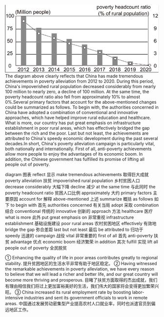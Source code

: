 
![image](img/扶贫.png)
The diagram above clearly reflects that China has made tremendous achievements in poverty alleviation from 2012 to 2020. During this period, China's impoverished rural population decreased considerably from nearly 100 million to nearly zero, a decline of 100 million. At the same time, the poverty headcount ratio also fell from approximately 10% to almost 0%.Several primary factors that account for the above-mentioned changes could be summarized as follows. To begin with, the authorities concerned in China have adopted a combination of conventional and innovative approaches, which have helped improve rural education and healthcare. What is more, our country has put great emphasis on infrastructure establishment in poor rural areas, which has effectively bridged the gap between the rich and the poor. Last but not least, the achievements are attributed to China's speedy economic development during the past several decades.In short, China's poverty alleviation campaign is particularly vital, both nationally and internationally. First of all, anti-poverty achievements allow more people to enjoy the advantages of its economic boom. In addition, the Chinese government has fulfilled its promise of lifting all people out of poverty.

diagram 图表
reflect 显示
make tremendous achievements 取得巨大成就
poverty alleviation 扶贫
impoverished rural population 乡村贫困人口
decrease considerably 大幅下降
decline 减少
at the same time 与此同时
the poverty headcount ratio 贫困人口比例
approximately 大约
primary factors 主要原因
account for 解释
above-mentioned 上述
summarize 概括
as follows 如下
to begin with 首先
authorities concerned 有关当局
adopt 采取
combination 结合
conventional 传统的
innovative 创新的
approach 方法
healthcare 医疗
what is more 此外
put great emphasis on 非常重视
infrastructure establishment 基础设施建设
poor rural areas 农村贫困地区
effectively 有效地
bridge the gap 弥合差距
last but not least 最后
be attributed to 归功于
speedy 迅速的
campaign 战役
vital 非常重要的
first of all 首先
anti-poverty 扶贫
advantage 优点
economic boom 经济繁荣
in addition 其次
fulfill 实现
lift all people out of poverty 全民脱贫

① Enhancing the quality of life in poor areas contributes greatly to regional stability. 提升贫困地区的生活水平非常有助于地区稳定。
② Having witnessed the remarkable achievements in poverty alleviation, we have every reason to believe that we will lead a richer and better life, and our great country will become more thriving and prosperous. 目睹了扶贫方面取得的杰出成就，我们有理由相信我们将过上更加富裕美好的生活，我们伟大的国家将会变得更加繁荣兴旺。
③ China increased its rural employment rate by boosting labor-intensive industries and sent its government officials to work in remote areas. 中国通过发展劳动密集型产业提高农村人口就业率，同时也派遣官员到偏远地区工作。



